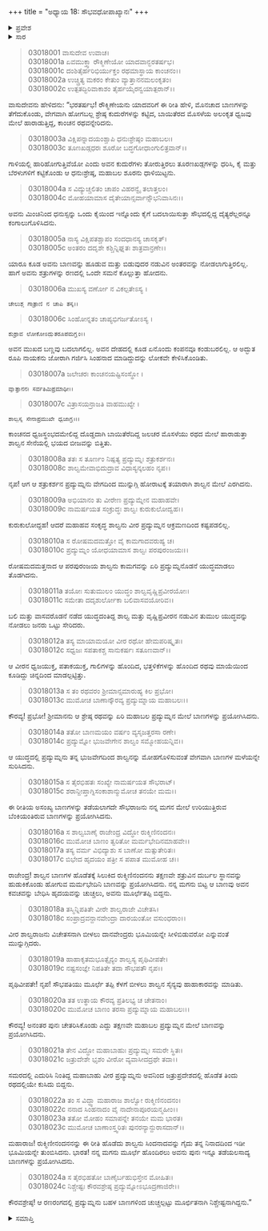 +++
title = "ಅಧ್ಯಾಯ 18: ಸೌಭವಧೋಪಾಖ್ಯಾನಃ"
+++

<details><summary>ಪ್ರವೇಶ</summary>


।।   ಓಂ ಓಂ ನಮೋ ನಾರಾಯಣಾಯ।।   ಶ್ರೀ ವೇದವ್ಯಾಸಾಯ ನಮಃ ।।

ಶ್ರೀ ಕೃಷ್ಣದ್ವೈಪಾಯನ ವೇದವ್ಯಾಸ ವಿರಚಿತ  

**ಶ್ರೀ ಮಹಾಭಾರತ**

**ಆರಣ್ಯಕ ಪರ್ವ**

**ಕೈರಾತ ಪರ್ವ**

**ಅಧ್ಯಾಯ 18**

</details>


<details><summary>ಸಾರ</summary>

ಪ್ರದ್ಯುಮ್ನನ ಬಾಣಪ್ರಯೋಗಕ್ಕೆ ಸಿಲುಕಿ ಶಾಲ್ವನು ಮೂರ್ಛೆಗೊಂಡಿದುದು (1-17). ಎಚ್ಚೆತ್ತ ಶಾಲ್ವನು ಪ್ರದ್ಯುಮ್ನನನ್ನು ಮೂರ್ಛೆಗೊಳಿಸಿದ್ದುದು (18-24).

</details>


> 03018001 ವಾಸುದೇವ ಉವಾಚ।  
03018001a ಏವಮುಕ್ತ್ವಾ ರೌಕ್ಮಿಣೇಯೋ ಯಾದವಾನ್ಭರತರ್ಷಭ।  
03018001c ದಂಶಿತೈರ್ಹರಿಭಿರ್ಯುಕ್ತಂ ರಥಮಾಸ್ಥಾಯ ಕಾಂಚನಂ।।  
03018002a ಉಚ್ಚ್ರಿತ್ಯ ಮಕರಂ ಕೇತುಂ ವ್ಯಾತ್ತಾನನಮಲಂಕೃತಂ।   
03018002c ಉತ್ಪತದ್ಭಿರಿವಾಕಾಶಂ ತೈರ್ಹಯೈರನ್ವಯಾತ್ಪರಾನ್।।

ವಾಸುದೇವನು ಹೇಳಿದನು: “ಭರತರ್ಷಭ! ರೌಕ್ಮಿಣೇಯನು ಯಾದವರಿಗೆ ಈ ರೀತಿ ಹೇಳಿ, ಮೊನಚಾದ ಬಾಣಗಳನ್ನು ತೆಗೆದುಕೊಂಡು, ವೇಗವಾಗಿ ಹೋಗಬಲ್ಲ ಶ್ರೇಷ್ಠ ಕುದುರೆಗಳನ್ನು ಕಟ್ಟಿದ, ಬಾಯಿತೆರದ ಮೊಸಳೆಯ ಅಲಂಕೃತ ಧ್ವಜವು ಮೇಲೆ ಹಾರಾಡುತ್ತಿದ್ದ, ಕಾಂಚನ ರಥವನ್ನೇರಿದನು.

> 03018003a ವಿಕ್ಷಿಪನ್ನಾದಯಂಶ್ಚಾಪಿ ಧನುಃಶ್ರೇಷ್ಠಂ ಮಹಾಬಲಃ।  
03018003c ತೂಣಖಡ್ಗಧರಃ ಶೂರೋ ಬದ್ಧಗೋಧಾಂಗುಲಿತ್ರವಾನ್।।

ಗಾಳಿಯಲ್ಲಿ ಹಾರಿಹೋಗುತ್ತಿವೆಯೋ ಎಂದು ಅವನ ಕುದುರೆಗಳು ತೋರುತ್ತಿರಲು ತೂರಣಖಡ್ಗಗಳನ್ನು ಧರಿಸಿ, ಕೈ ಮತ್ತು ಬೆರಳುಗಳಿಗೆ ಕಟ್ಟಿಕೊಂಡು ಆ ಧನುಃಶ್ರೇಷ್ಠ, ಮಹಾಬಲ ಶೂರನು ಧಾಳಿಯಿಟ್ಟನು.

> 03018004a ಸ ವಿದ್ಯುಚ್ಚಲಿತಂ ಚಾಪಂ ವಿಹರನ್ವೈ ತಲಾತ್ತಲಂ।  
03018004c ಮೋಹಯಾಮಾಸ ದೈತೇಯಾನ್ಸರ್ವಾನ್ಸೌಭನಿವಾಸಿನಃ।।

ಅವನು ಮಿಂಚಿನಿಂದ ಧನುಸ್ಸನ್ನು ಒಂದು ಕೈಯಿಂದ ಇನ್ನೊಂದು ಕೈಗೆ ಬದಲಾಯಿಸುತ್ತಾ ಸೌಭದಲ್ಲಿದ್ದ ದೈತ್ಯರೆಲ್ಲರನ್ನೂ ಕಂಗಾಲುಗೊಳಿಸಿದನು.

> 03018005a ನಾಸ್ಯ ವಿಕ್ಷಿಪತಶ್ಚಾಪಂ ಸಂದಧಾನಸ್ಯ ಚಾಸಕೃತ್।   
03018005c ಅಂತರಂ ದದೃಶೇ ಕಶ್ಚಿನ್ನಿಘ್ನತಃ ಶಾತ್ರವಾನ್ರಣೇ।।

ಯಾರೂ ಕೂಡ ಅವನು ಬಾಣವನ್ನು ಹೂಡುವ ಮತ್ತು ಬಿಡುವುದರ ನಡುವಿನ ಅಂತರವನ್ನು ನೋಡಲಾಗುತ್ತಿರಲಿಲ್ಲ. ಹಾಗೆ ಅವನು ಶತ್ರುಗಳನ್ನು ರಣದಲ್ಲಿ ಒಂದೇ ಸಮನೆ ಕೊಲ್ಲುತ್ತಾ ಹೋದನು.

> 03018006a ಮುಖಸ್ಯ ವರ್ಣೋ ನ ವಿಕಲ್ಪತೇಽಸ್ಯ ।

	ಚೇಲುಶ್ಚ ಗಾತ್ರಾಣಿ ನ ಚಾಪಿ ತಸ್ಯ।।  

> 03018006c ಸಿಂಹೋನ್ನತಂ ಚಾಪ್ಯಭಿಗರ್ಜತೋಽಸ್ಯ ।

	ಶುಶ್ರಾವ ಲೋಕೋಽದ್ಭುತರೂಪಮಗ್ರ್ಯಂ।।  
ಅವನ ಮುಖದ ಬಣ್ಣವು ಬದಲಾಗಲಿಲ್ಲ. ಅವನ ದೇಹದಲ್ಲಿ ಕೂಡ ಏನೊಂದು ಕಂಪನವೂ ಕಂಡುಬರಲಿಲ್ಲ. ಆ ಅದ್ಭುತ ರೂಪಿ ನಾಯಕನು ಜೋರಾಗಿ ಗರ್ಜಿಸಿ ಸಿಂಹನಾದ ಮಾಡಿದ್ದುದನ್ನು ಲೋಕವೇ ಕೇಳಿಸಿಕೊಂಡಿತು.

> 03018007a ಜಲೇಚರಃ ಕಾಂಚನಯಷ್ಟಿಸಂಸ್ಥೋ ।

	ವ್ಯಾತ್ತಾನನಃ ಸರ್ವತಿಮಿಪ್ರಮಾಥೀ।।  

> 03018007c ವಿತ್ರಾಸಯನ್ರಾಜತಿ ವಾಹಮುಖ್ಯೇ ।

	ಶಾಲ್ವಸ್ಯ ಸೇನಾಪ್ರಮುಖೇ ಧ್ವಜಾಗ್ರ್ಯಃ।।  
ಕಾಂಚನದ ಧ್ವಜಸ್ಥಂಭದಮೇಲಿದ್ದ ದೊಡ್ಡದಾಗಿ ಬಾಯಿತೆರೆದಿದ್ದ ಜಲಚರ ಮೊಸಳೆಯು ರಥದ ಮೇಲೆ ಹಾರಾಡುತ್ತಾ ಶಾಲ್ವನ ಸೇನೆಯಲ್ಲಿ ಭಯದ ಬೀಜವನ್ನು ಬಿತ್ತಿತು.

> 03018008a ತತಃ ಸ ತೂರ್ಣಂ ನಿಷ್ಪತ್ಯ ಪ್ರದ್ಯುಮ್ನಃ ಶತ್ರುಕರ್ಶನಃ।   
03018008c ಶಾಲ್ವಮೇವಾಭಿದುದ್ರಾವ ವಿಧಾಸ್ಯನ್ಕಲಹಂ ನೃಪ।।

ನೃಪ! ಆಗ ಆ ಶತ್ರುಕರ್ಶನ ಪ್ರದ್ಯುಮ್ನನು ವೇಗದಿಂದ ಮುನ್ನುಗ್ಗಿ ಹೋರಾಟಕ್ಕೆ ತಯಾರಾಗಿ ಶಾಲ್ವನ ಮೇಲೆ ಎರಗಿದನು.

> 03018009a ಅಭಿಯಾನಂ ತು ವೀರೇಣ ಪ್ರದ್ಯುಮ್ನೇನ ಮಹಾಹವೇ।  
03018009c ನಾಮರ್ಷಯತ ಸಂಕ್ರುದ್ಧಃ ಶಾಲ್ವಃ ಕುರುಕುಲೋದ್ವಹ।।

ಕುರುಕುಲೋದ್ದಹ! ಆದರೆ ಮಹಾಹವ ಸಂಕೃದ್ಧ ಶಾಲ್ವನು ವೀರ ಪ್ರದ್ಯುಮ್ನನ ಆಕ್ರಮಣದಿಂದ ಕಷ್ಟಪಡಲಿಲ್ಲ.

> 03018010a ಸ ರೋಷಮದಮತ್ತೋ ವೈ ಕಾಮಗಾದವರುಹ್ಯ ಚ।  
03018010c ಪ್ರದ್ಯುಮ್ನಂ ಯೋಧಯಾಮಾಸ ಶಾಲ್ವಃ ಪರಪುರಂಜಯಃ।।

ರೋಷಮದಮತ್ತನಾದ ಆ ಪರಪುರಂಜಯ ಶಾಲ್ವನು ಕಾಮಗವನ್ನು ಏರಿ ಪ್ರದ್ಯುಮ್ನನೊಡನೆ ಯುದ್ಧಮಾಡಲು ತೊಡಗಿದನು.

> 03018011a ತಯೋಃ ಸುತುಮುಲಂ ಯುದ್ಧಂ ಶಾಲ್ವವೃಷ್ಣಿಪ್ರವೀರಯೋಃ।  
03018011c ಸಮೇತಾ ದದೃಶುರ್ಲೋಕಾ ಬಲಿವಾಸವಯೋರಿವ।।

ಬಲಿ ಮತ್ತು ವಾಸವರೊಡನೆ ನಡೆದ ಯುದ್ಧದಂತಿದ್ದ ಶಾಲ್ವ ಮತ್ತು ವೃಷ್ಣಿಪ್ರವೀರನ ನಡುವಿನ ತುಮುಲ ಯುದ್ಧವನ್ನು ನೋಡಲು ಜನರು ಒಟ್ಟು ಸೇರಿದರು.

> 03018012a ತಸ್ಯ ಮಾಯಾಮಯೋ ವೀರ ರಥೋ ಹೇಮಪರಿಷ್ಕೃತಃ।  
03018012c ಸಧ್ವಜಃ ಸಪತಾಕಶ್ಚ ಸಾನುಕರ್ಷಃ ಸತೂಣವಾನ್।।

ಆ ವೀರನ ಧ್ವಜಯುಕ್ತ, ಪತಾಕಯುಕ್ತ, ಗಾಲಿಗಳನ್ನು ಹೊಂದಿದ, ಭತ್ತಳಿಕೆಗಳನ್ನು ಹೊಂದಿದ ರಥವು ಮಾಯೆಯಿಂದ ಕೂಡಿದ್ದು ಚಿನ್ನದಿಂದ ಮಾಡಲ್ಪಟ್ಟಿತ್ತು.

> 03018013a ಸ ತಂ ರಥವರಂ ಶ್ರೀಮಾನ್ಸಮಾರುಹ್ಯ ಕಿಲ ಪ್ರಭೋ।   
03018013c ಮುಮೋಚ ಬಾಣಾನ್ಕೌರವ್ಯ ಪ್ರದ್ಯುಮ್ನಾಯ ಮಹಾಬಲಃ।।

ಕೌರವ್ಯ! ಪ್ರಭೋ! ಶ್ರೀಮಾನನು ಆ ಶ್ರೇಷ್ಠ ರಥವನ್ನು ಏರಿ ಮಹಾಬಲ ಪ್ರದ್ಯುಮ್ನನ ಮೇಲೆ ಬಾಣಗಳನ್ನು ಪ್ರಯೋಗಿಸಿದನು.

> 03018014a ತತೋ ಬಾಣಮಯಂ ವರ್ಷಂ ವ್ಯಸೃಜತ್ತರಸಾ ರಣೇ।  
03018014c ಪ್ರದ್ಯುಮ್ನೋ ಭುಜವೇಗೇನ ಶಾಲ್ವಂ ಸಮ್ಮೋಹಯನ್ನಿವ।।

ಆ ಯುದ್ಧದಲ್ಲಿ ಪ್ರದ್ಯುಮ್ನನು ತನ್ನ ಭುಜವೇಗದಿಂದ ಶಾಲ್ವನನ್ನು ಮೋಹಗೊಳಿಸುವಂತೆ ವೇಗವಾಗಿ ಬಾಣಗಳ ಮಳೆಯನ್ನೇ ಸುರಿಸಿದನು.

> 03018015a ಸ ತೈರಭಿಹತಃ ಸಂಖ್ಯೇ ನಾಮರ್ಷಯತ ಸೌಭರಾಟ್।  
03018015c ಶರಾನ್ದೀಪ್ತಾಗ್ನಿಸಂಕಾಶಾನ್ಮುಮೋಚ ತನಯೇ ಮಮ।।

ಈ ರೀತಿಯ ಅಸಂಖ್ಯ ಬಾಣಗಳನ್ನು ತಡೆಯಲಾಗದೇ ಸೌಭರಾಜನು ನನ್ನ ಮಗನ ಮೇಲೆ ಉರಿಯುತ್ತಿರುವ ಬೆಂಕಿಯಂತಿರುವ ಬಾಣಗಳನ್ನು ಪ್ರಯೋಗಿಸಿದನು.

> 03018016a ಸ ಶಾಲ್ವಬಾಣೈ ರಾಜೇಂದ್ರ ವಿದ್ಧೋ ರುಕ್ಮಿಣಿನಂದನಃ।   
03018016c ಮುಮೋಚ ಬಾಣಂ ತ್ವರಿತೋ ಮರ್ಮಭೇದಿನಮಾಹವೇ।।  
03018017a ತಸ್ಯ ವರ್ಮ ವಿಭಿದ್ಯಾಶು ಸ ಬಾಣೋ ಮತ್ಸುತೇರಿತಃ।  
03018017c ಬಿಭೇದ ಹೃದಯಂ ಪತ್ರೀ ಸ ಪಪಾತ ಮುಮೋಹ ಚ।।

ರಾಜೇಂದ್ರ! ಶಾಲ್ವನ ಬಾಣಗಳ ಹೊಡೆತಕ್ಕೆ ಸಿಲುಕಿದ ರುಕ್ಮಿಣಿನಂದನನು ತಕ್ಷಣವೇ ಶತ್ರುವಿನ ದುರ್ಬಲ ಸ್ಥಾನವನ್ನು ಹುಡುಕಿಕೊಂಡು ಹೋಗುವ ಮರ್ಮಭೇದಿನಿ ಬಾಣವನ್ನು ಪ್ರಯೋಗಿಸಿದನು. ನನ್ನ ಮಗನು ಬಿಟ್ಟ ಆ ಬಾಣವು ಅವನ ಕವಚವನ್ನು ಬೇಧಿಸಿ ಹೃದಯವನ್ನು ಚುಚ್ಚಲು, ಅವನು ಮೂರ್ಛೆತಪ್ಪಿ ಬಿದ್ದನು.

> 03018018a ತಸ್ಮಿನ್ನಿಪತಿತೇ ವೀರೇ ಶಾಲ್ವರಾಜೇ ವಿಚೇತಸಿ।  
03018018c ಸಂಪ್ರಾದ್ರವನ್ದಾನವೇಂದ್ರಾ ದಾರಯಂತೋ ವಸುಂಧರಾಂ।।

ವೀರ ಶಾಲ್ವರಾಜನು ವಿಚೇತಸನಾಗಿ ಬೀಳಲು ದಾನವೇಂದ್ರರು ಭೂಮಿಯನ್ನೇ ಸೀಳಿಬಿಡುವರೋ ಎನ್ನುವಂತೆ ಮುನ್ನುಗ್ಗಿದರು.

> 03018019a ಹಾಹಾಕೃತಮಭೂತ್ಸೈನ್ಯಂ ಶಾಲ್ವಸ್ಯ ಪೃಥಿವೀಪತೇ।   
03018019c ನಷ್ಟಸಂಜ್ಞೇ ನಿಪತಿತೇ ತದಾ ಸೌಭಪತೌ ನೃಪ।।

ಪೃಥಿವೀಪತೇ! ನೃಪ! ಸೌಭಪತಿಯು ಮೂರ್ಛೆ ತಪ್ಪಿ ಕೆಳಗೆ ಬೀಳಲು ಶಾಲ್ವನ ಸೈನ್ಯವು ಹಾಹಾಕಾರವನ್ನು ಮಾಡಿತು.

> 03018020a ತತ ಉತ್ಥಾಯ ಕೌರವ್ಯ ಪ್ರತಿಲಭ್ಯ ಚ ಚೇತನಾಂ।  
03018020c ಮುಮೋಚ ಬಾಣಂ ತರಸಾ ಪ್ರದ್ಯುಮ್ನಾಯ ಮಹಾಬಲಃ।।

ಕೌರವ್ಯ! ಅನಂತರ ಪುನಃ ಚೇತರಿಸಿಕೊಂಡು ಎದ್ದು ತಕ್ಷಣವೇ ಮಹಾಬಲ ಪ್ರದ್ಯುಮ್ನನ ಮೇಲೆ ಬಾಣವನ್ನು ಪ್ರಯೋಗಿಸಿದನು.

> 03018021a ತೇನ ವಿದ್ಧೋ ಮಹಾಬಾಹುಃ ಪ್ರದ್ಯುಮ್ನಃ ಸಮರೇ ಸ್ಥಿತಃ।  
03018021c ಜತ್ರುದೇಶೇ ಭೃಶಂ ವೀರೋ ವ್ಯವಾಸೀದದ್ರಥೇ ತದಾ।।

ಸಮರದಲ್ಲಿ ಎದುರಿಸಿ ನಿಂತಿದ್ದ ಮಹಾಬಾಹು ವೀರ ಪ್ರದ್ಯುಮ್ನನು ಅವನಿಂದ ಜತ್ರುಪ್ರದೇಶದಲ್ಲಿ ಹೊಡೆತ ತಿಂದು ರಥದಲ್ಲಿಯೇ ಕುಸಿದು ಬಿದ್ದನು.

> 03018022a ತಂ ಸ ವಿದ್ಧ್ವಾ ಮಹಾರಾಜ ಶಾಲ್ವೋ ರುಕ್ಮಿಣಿನಂದನಂ।   
03018022c ನನಾದ ಸಿಂಹನಾದಂ ವೈ ನಾದೇನಾಪೂರಯನ್ಮಹೀಂ।।  
03018023a ತತೋ ಮೋಹಂ ಸಮಾಪನ್ನೇ ತನಯೇ ಮಮ ಭಾರತ।  
03018023c ಮುಮೋಚ ಬಾಣಾಂಸ್ತ್ವರಿತಃ ಪುನರನ್ಯಾನ್ದುರಾಸದಾನ್।।

ಮಹಾರಾಜ! ರುಕ್ಮಿಣೀನಂದನನನ್ನು ಈ ರೀತಿ ಹೊಡೆದು ಶಾಲ್ವನು ಸಿಂದನಾದವನ್ನು ಗೈದು ತನ್ನ ನಿನಾದದಿಂದ ಇಡೀ ಭೂಮಿಯನ್ನೇ ತುಂಬಿಸಿದನು. ಭಾರತ! ನನ್ನ ಮಗನು ಮೂರ್ಛೆ ಹೊಂದಿರಲು ಅವನು ಪುನಃ ಇನ್ನೂ ತಡೆಯಲಸಾದ್ಯ ಬಾಣಗಳನ್ನು ಪ್ರಯೋಗಿಸಿದನು.

> 03018024a ಸ ತೈರಭಿಹತೋ ಬಾಣೈರ್ಬಹುಭಿಸ್ತೇನ ಮೋಹಿತಃ।  
03018024c ನಿಶ್ಚೇಷ್ಟಃ ಕೌರವಶ್ರೇಷ್ಠ ಪ್ರದ್ಯುಮ್ನೋಽಭೂದ್ರಣಾಜಿರೇ।।

ಕೌರವಶ್ರೇಷ್ಠ! ಆ ರಣರಂಗದಲ್ಲಿ ಪ್ರದ್ಯುಮ್ನನು ಬಹಳ ಬಾಣಗಳಿಂದ ಚುಚ್ಚಲ್ಪಟ್ಟು ಮೂರ್ಛಿತನಾಗಿ ನಿಶ್ಚೇಷ್ಟನಾಗಿದ್ದನು.”


<details><summary>ಸಮಾಪ್ತಿ</summary>


ಇತಿ ಶ್ರೀ ಮಹಾಭಾರತೇ ಆರಣ್ಯಕಪರ್ವಣಿ ಕೈರಾತಪರ್ವಣಿ ಸೌಭವಧೋಪಾಖ್ಯಾನೇ ಅಷ್ಟಾದಶೋಽಧ್ಯಾಯಃ।  
ಇದು ಶ್ರೀ ಮಹಾಭಾರತದಲ್ಲಿ ಆರಣ್ಯಕಪರ್ವದಲ್ಲಿ ಕೈರಾತಪರ್ವದಲ್ಲಿ ಸೌಭವಧೋಪಾಖ್ಯಾನದಲ್ಲಿ ಹದಿನೆಂಟನೆಯ ಅಧ್ಯಾಯವು.



</details>
